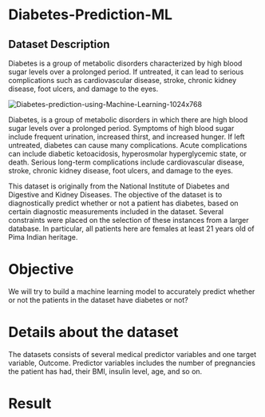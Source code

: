 # Diabetes-Prediction-ML
## Dataset Description
Diabetes is a group of metabolic disorders characterized by high blood sugar levels over a prolonged period. If untreated, it can lead to serious complications such as cardiovascular disease, stroke, chronic kidney disease, foot ulcers, and damage to the eyes.

![Diabetes-prediction-using-Machine-Learning-1024x768](https://github.com/user-attachments/assets/ca82e62f-dd72-4dbf-9950-f70287f4072e)

Diabetes, is a group of metabolic disorders in which there are high blood sugar levels over a prolonged period. Symptoms of high blood sugar include frequent urination, increased thirst, and increased hunger. If left untreated, diabetes can cause many complications. Acute complications can include diabetic ketoacidosis, hyperosmolar hyperglycemic state, or death. Serious long-term complications include cardiovascular disease, stroke, chronic kidney disease, foot ulcers, and damage to the eyes.

This dataset is originally from the National Institute of Diabetes and Digestive and Kidney Diseases. The objective of the dataset is to diagnostically predict whether or not a patient has diabetes, based on certain diagnostic measurements included in the dataset. Several constraints were placed on the selection of these instances from a larger database. In particular, all patients here are females at least 21 years old of Pima Indian heritage.

# Objective
We will try to build a machine learning model to accurately predict whether or not the patients in the dataset have diabetes or not?

# Details about the dataset
The datasets consists of several medical predictor variables and one target variable, Outcome. Predictor variables includes the number of pregnancies the patient has had, their BMI, insulin level, age, and so on.

# Result 
